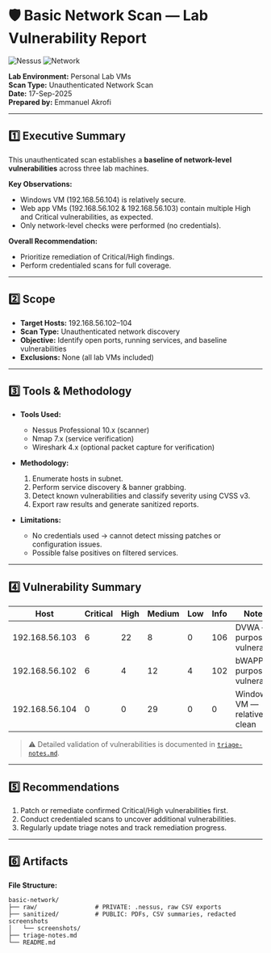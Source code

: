 # 🛡 Basic Network Scan — Lab Vulnerability Report

![Nessus](https://img.shields.io/badge/Tool-Nessus-red)
![Network](https://img.shields.io/badge/Scan-Type-Basic%20Network-blue)

**Lab Environment:** Personal Lab VMs  
**Scan Type:** Unauthenticated Network Scan  
**Date:** 17-Sep-2025  
**Prepared by:** Emmanuel Akrofi  

---

## 1️⃣ Executive Summary
This unauthenticated scan establishes a **baseline of network-level vulnerabilities** across three lab machines.

**Key Observations:**  
- Windows VM (192.168.56.104) is relatively secure.  
- Web app VMs (192.168.56.102 & 192.168.56.103) contain multiple High and Critical vulnerabilities, as expected.  
- Only network-level checks were performed (no credentials).

**Overall Recommendation:**  
- Prioritize remediation of Critical/High findings.  
- Perform credentialed scans for full coverage.

---

## 2️⃣ Scope
- **Target Hosts:** 192.168.56.102–104  
- **Scan Type:** Unauthenticated network discovery  
- **Objective:** Identify open ports, running services, and baseline vulnerabilities  
- **Exclusions:** None (all lab VMs included)  

---

## 3️⃣ Tools & Methodology
- **Tools Used:**  
  - Nessus Professional 10.x (scanner)  
  - Nmap 7.x (service verification)  
  - Wireshark 4.x (optional packet capture for verification)  

- **Methodology:**  
  1. Enumerate hosts in subnet.  
  2. Perform service discovery & banner grabbing.  
  3. Detect known vulnerabilities and classify severity using CVSS v3.  
  4. Export raw results and generate sanitized reports.  

- **Limitations:**  
  - No credentials used → cannot detect missing patches or configuration issues.  
  - Possible false positives on filtered services.

---

## 4️⃣ Vulnerability Summary

| Host | Critical | High | Medium | Low | Info | Notes |
|------|---------|------|--------|-----|------|-------|
| 192.168.56.103 | 6 | 22 | 8 | 0 | 106 | DVWA — purposely vulnerable |
| 192.168.56.102 | 6 | 4 | 12 | 4 | 102 | bWAPP — purposely vulnerable |
| 192.168.56.104 | 0 | 0 | 29 | 0 | 0 | Windows VM — relatively clean |

> ⚠️ Detailed validation of vulnerabilities is documented in [`triage-notes.md`](./triage-notes.md).

---

## 5️⃣ Recommendations
1. Patch or remediate confirmed Critical/High vulnerabilities first.  
2. Conduct credentialed scans to uncover additional vulnerabilities.  
3. Regularly update triage notes and track remediation progress.  

---

## 6️⃣ Artifacts
**File Structure:**

```text
basic-network/
├── raw/                # PRIVATE: .nessus, raw CSV exports
├── sanitized/          # PUBLIC: PDFs, CSV summaries, redacted screenshots
│   └── screenshots/
├── triage-notes.md
└── README.md

